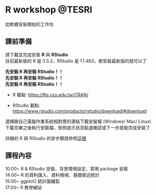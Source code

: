# R workshop @TESRI
從軟體安裝開始的工作坊 

## 課前準備
請下載並完成安裝 **R** 與 **RStudio**</br>
目前最新版的 R 是 3.5.2，RStudio 是 1.1.463，都安裝最新版的就可以了

**先安裝 R 再安裝 RStudio！！**</br>
    **先安裝 R 再安裝 RStudio！！**</br>
        **先安裝 R 再安裝 RStudio！！**</br>
        
* R 載點: https://ftp.yzu.edu.tw/CRAN/</br>  
  
* RStudio 載點: https://www.rstudio.com/products/rstudio/download/#download</br>

選擇跟自己電腦作業系統相對應的連結下載安裝檔 (Windows/ Mac/ Linux)</br>
下載完畢之後執行安裝檔，依照提示訊息點選確認或下一步就能完成安裝了</br>

詳細的 R 與 RStudio 的安步驟請參照[這裡](http://www.learn-r-the-easy-way.tw/chapters/2#r)



## 課程內容
10:00~ R & RStudio 安裝、背景環境設定、常用 package 安裝 </br>
14:00~ R 的資料匯入、資料檢視、基礎敘述統計 </br>
15:00~ ggplot2 統計圖繪製 </br>
17:00~ R 教學網站 </br>

